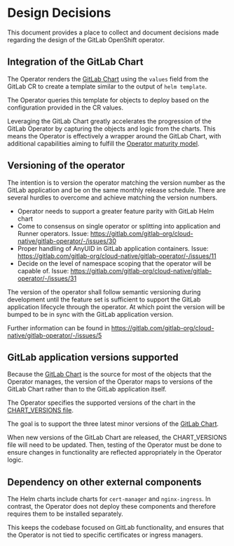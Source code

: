 # Design Decisions

This document provides a place to collect and document decisions made
regarding the design of the GitLab OpenShift operator.

## Integration of the GitLab Chart

The Operator renders the [GitLab Chart](https://gitlab.com/gitlab-org/charts/gitlab) using the `values`
field from the GitLab CR to create a template similar to the output of `helm template`.

The Operator queries this template for objects to deploy based on the configuration provided in the
CR values.

Leveraging the GitLab Chart greatly accelerates the progression of the GitLab Operator by capturing the
objects and logic from the charts. This means the Operator is effectively a wrapper around the GitLab Chart,
with additional capabilities aiming to fulfill the
[Operator maturity model](https://docs.openshift.com/container-platform/4.1/applications/operators/olm-what-operators-are.html#olm-maturity-model_olm-what-operators-are).

## Versioning of the operator

The intention is to version the operator matching the version number as the
GitLab application and be on the same monthly release schedule. There are
several hurdles to overcome and achieve matching the version numbers.

- Operator needs to support a greater feature parity with GitLab Helm chart
- Come to consensus on single operator or splitting into application and
  Runner operators. Issue: https://gitlab.com/gitlab-org/cloud-native/gitlab-operator/-/issues/30
- Proper handling of AnyUID in GitLab application containers. Issue:
  https://gitlab.com/gitlab-org/cloud-native/gitlab-operator/-/issues/11
- Decide on the level of namespace scoping that the operator will be capable of.
  Issue: https://gitlab.com/gitlab-org/cloud-native/gitlab-operator/-/issues/31

The version of the operator shall follow semantic versioning during development
until the feature set is sufficient to support the GitLab application
lifecycle through the operator. At which point the version will be bumped
to be in sync with the GitLab application version.

Further information can be found in https://gitlab.com/gitlab-org/cloud-native/gitlab-operator/-/issues/5

## GitLab application versions supported

Because the [GitLab Chart](https://gitlab.com/gitlab-org/charts/gitlab) is the source
for most of the objects that the Operator manages, the version of the Operator maps to
versions of the GitLab Chart rather than to the GitLab application itself.

The Operator specifies the supported versions of the chart in the
[CHART_VERSIONS file](../CHART_VERSIONS).

The goal is to support the three latest minor versions of the
[GitLab Chart](https://gitlab.com/gitlab-org/charts/gitlab).

When new versions of the GitLab Chart are released, the CHART_VERSIONS file
will need to be updated. Then, testing of the Operator must be done to ensure
changes in functionality are reflected appropriately in the Operator logic.

## Dependency on other external components

The Helm charts include charts for `cert-manager` and `nginx-ingress`.
In contrast, the Operator does not deploy these components and therefore
requires them to be installed separately.

This keeps the codebase focused on GitLab functionality, and ensures that
the Operator is not tied to specific certificates or ingress managers.
